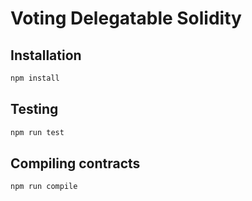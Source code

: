 # Voting Delegatable Solidity

## Installation

```sh
npm install
```

## Testing
```sh
npm run test
```

## Compiling contracts

```sh
npm run compile
```